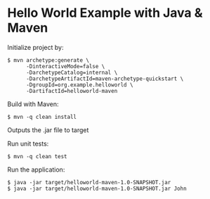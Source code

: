 # Hello World Example with Java & Maven

Initialize project by:

```
$ mvn archetype:generate \
      -DinteractiveMode=false \
      -DarchetypeCatalog=internal \
      -DarchetypeArtifactId=maven-archetype-quickstart \
      -DgroupId=org.example.helloworld \
      -DartifactId=helloworld-maven
```

Build with Maven:

```
$ mvn -q clean install
```

Outputs the .jar file to target

Run unit tests:

```
$ mvn -q clean test
```

Run the application:

```
$ java -jar target/helloworld-maven-1.0-SNAPSHOT.jar
$ java -jar target/helloworld-maven-1.0-SNAPSHOT.jar John
```
